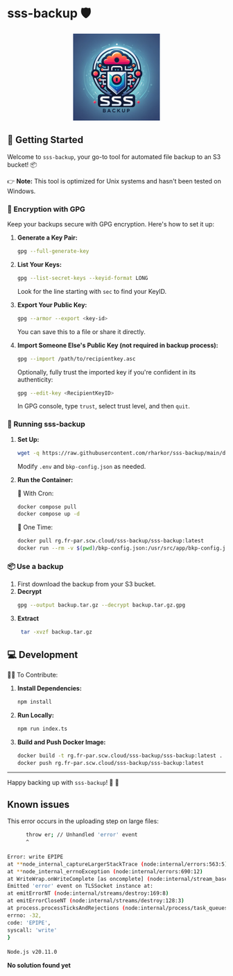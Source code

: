 # sss-backup 🛡️

<div align="center">
<img src="https://github.com/rharkor/sss-backup/blob/main/logo.png?raw=true" alt="sss-backup logo" width="200"/>
</div>

## 🚀 Getting Started

Welcome to `sss-backup`, your go-to tool for automated file backup to an S3 bucket! 📦

👉 **Note:** This tool is optimized for Unix systems and hasn't been tested on Windows.

### 🔐 Encryption with GPG

Keep your backups secure with GPG encryption. Here's how to set it up:

1. **Generate a Key Pair:**

   ```bash
   gpg --full-generate-key
   ```

2. **List Your Keys:**

   ```bash
   gpg --list-secret-keys --keyid-format LONG
   ```

   Look for the line starting with `sec` to find your KeyID.

3. **Export Your Public Key:**

   ```bash
   gpg --armor --export <key-id>
   ```

   You can save this to a file or share it directly.

4. **Import Someone Else's Public Key (not required in backup process):**
   ```bash
   gpg --import /path/to/recipientkey.asc
   ```
   Optionally, fully trust the imported key if you're confident in its authenticity:
   ```bash
   gpg --edit-key <RecipientKeyID>
   ```
   In GPG console, type `trust`, select trust level, and then `quit`.

### 🏃 Running sss-backup

1. **Set Up:**

   ```bash
   wget -q https://raw.githubusercontent.com/rharkor/sss-backup/main/docker-compose.yml -O docker-compose.yml && wget -q https://raw.githubusercontent.com/rharkor/sss-backup/main/.env.example -O .env && wget -q https://raw.githubusercontent.com/rharkor/sss-backup/main/bkp-config.json -O bkp-config.json
   ```

   Modify `.env` and `bkp-config.json` as needed.

2. **Run the Container:**

   🔄 With Cron:

   ```bash
   docker compose pull
   docker compose up -d
   ```

   🚀 One Time:

   ```bash
   docker pull rg.fr-par.scw.cloud/sss-backup/sss-backup:latest
   docker run --rm -v $(pwd)/bkp-config.json:/usr/src/app/bkp-config.json:ro -v $(pwd)/.env:/usr/src/app/.env:ro -v /:/backup:ro -v $(pwd)/.tmp:/usr/src/app/.tmp:rw -it -e HOST_ROOT='/backup' --env-file .env rg.fr-par.scw.cloud/sss-backup/sss-backup:latest
   ```

### 📦 Use a backup

1. First download the backup from your S3 bucket.
2. **Decrypt**
   ```bash
   gpg --output backup.tar.gz --decrypt backup.tar.gz.gpg
   ```
3. **Extract**
   ```bash
    tar -xvzf backup.tar.gz
   ```

## 💻 Development

👨‍💻 To Contribute:

1. **Install Dependencies:**
   ```bash
   npm install
   ```
2. **Run Locally:**

   ```bash
   npm run index.ts
   ```

3. **Build and Push Docker Image:**
   ```bash
   docker build -t rg.fr-par.scw.cloud/sss-backup/sss-backup:latest .
   docker push rg.fr-par.scw.cloud/sss-backup/sss-backup:latest
   ```

---

Happy backing up with `sss-backup`! 💾 🎉

## Known issues

This error occurs in the uploading step on large files:

```bash
      throw er; // Unhandled 'error' event
      ^

Error: write EPIPE
at **node_internal_captureLargerStackTrace (node:internal/errors:563:5)
at **node_internal_errnoException (node:internal/errors:690:12)
at WriteWrap.onWriteComplete [as oncomplete] (node:internal/stream_base_commons:94:16)
Emitted 'error' event on TLSSocket instance at:
at emitErrorNT (node:internal/streams/destroy:169:8)
at emitErrorCloseNT (node:internal/streams/destroy:128:3)
at process.processTicksAndRejections (node:internal/process/task_queues:82:21) {
errno: -32,
code: 'EPIPE',
syscall: 'write'
}

Node.js v20.11.0
```

**No solution found yet**
